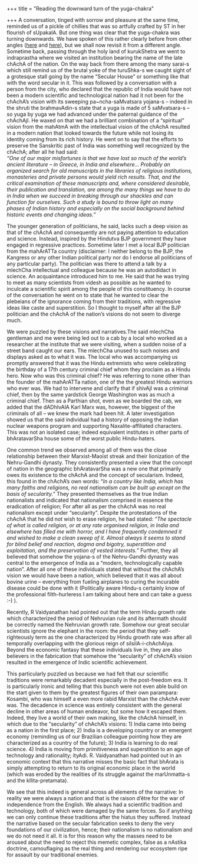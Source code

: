 +++
title = "Reading the downward turn of the yuga-chakra"

+++
A conversation, tinged with sorrow and pleasure at the same time,
reminded us of a pickle of chillies that was so artfully crafted by ST
in her flourish of sUpakalA. But one thing was clear that the
yuga-chakra was turning downwards. We have spoken of this rather clearly
before from other angles
([here](https://manasataramgini.wordpress.com/2009/02/27/our-intellectual-tradition-non-existent-decadent-or-congenitally-dilute/)
and
[here](https://manasataramgini.wordpress.com/2009/06/19/more-on-the-tragic-failure-of-the-brahma/)),
but we shall now revisit it from a different angle. Sometime back,
passing through the holy land of kurukShetra we went to indraprastha
where we visited an institution bearing the name of the late chAchA of
the nation. On the way back from there among the many sarai-s which
still remind us of the brutal yoke of the turuShka-s we caught sight of
a grotesque stall going by the name “Secular House” or something like
that with the word secular in it. This was followed by a conversation
with a person from the city, who declared that the republic of India
would have not been a modern scientific and technological nation had it
not been for the chAchA’s vision with its sweeping pa\~ncha-saMvatsara
yojana-s – indeed in the shruti the brahmavAdin-s state that a yuga is
made of 5 saMvatsara-s – so yuga by yuga we had advanced under the
paternal guidance of the chAchAjI. He waxed on that we had a brilliant
combination of a “spiritual” vision from the mahAtmA with the
intellectual vision of the chAchA resulted in a modern nation that
looked towards the future while not losing its identity coming from its
rich history. He went on to say that the efforts to preserve the
Sanskritic past of India was something well recognized by the chAchA;
after all he had said:  
*“One of our major misfortunes is that we have lost so much of the
world’s ancient literature – in Greece, in India and elsewhere…
Probably an organized search for old manuscripts in the libraries of
religious institutions, monasteries and private persons would yield rich
results. That, and the critical examination of these manuscripts and,
where considered desirable, their publication and translation, are among
the many things we have to do in India when we succeed in breaking
through our shackles and can function for ourselves. Such a study is
bound to throw light on many phases of Indian history and especially on
the social background behind historic events and changing ideas.”*

The younger generation of politicians, he said, lacks such a deep vision
as that of the chAchA and consequently are not paying attention to
education and science. Instead, inspired by the Hindutva BJP government
they have engaged in regressive practices. Sometime later I met a local
BJP politician from the mahArATTa country (disclaimer: I neither belong
to the BJP, the Kangress or any other Indian political party nor do I
endorse all politicians of any particular party). The politician was
there to attend a talk by a mlechCha intellectual and colleague because
he was an autodidact in science. An acquaintance introduced him to me.
He said that he was trying to meet as many scientists from videsh as
possible as he wanted to inculcate a scientific spirit among the people
of this constituency. In course of the conversation he went on to state
that he wanted to clear the plebeians of the ignorance coming from their
traditions, with regressive ideas like caste and superstition. So I
thought to myself after all the BJP politician and the chAchA of the
nation’s visions do not seem to diverge much.

We were puzzled by these visions and narratives.The said mlechCha
gentleman and me were being led out to a cab by a local who worked as a
researcher at the institute that we were visiting, when a sudden noise
of a street band caught our ears. The mlechCha unused to such noises and
displays asked as to what it was. The local who was accompanying us
promptly answered that it was the Hindu extremists who were celebrating
the birthday of a 17th century criminal chief whom they proclaim as a
Hindu hero. Now who was this criminal chief? He was referring to none
other than the founder of the mahArATTa nation, one of the the greatest
Hindu warriors who ever was. We had to intervene and clarify that if
shivAjI was a criminal chief, then by the same yardstick George
Washington was as much a criminal chief. Then as a Parthian shot, even
as we boarded the cab, we added that the dADhIvAlA Karl Marx was,
however, the biggest of the criminals of all – we knew the mark had been
hit. A later investigation showed us that the said individual had a
history of opposing the Indian nuclear weapons program and supporting
Naxalite-affiliated characters. This was not an isolated case; indeed
equivalent institutes in other parts of bhAratavarSha house some of the
worst public Hindu-haters.

One common trend we observed among all of them was the close
relationship between their Marxist-Maoist streak and their lionization
of the Nehru-Gandhi dynasty. They consistently presented a view that the
concept of nation in the geographic bhAratavarSha was a new one that
primarily owes its existence to the chAchA and the concept of
secularism. Indeed, this found in the chAchA’s own words: “*In a country
like India, which has many faiths and religions, no real nationalism can
be built up except on the basis of secularity.*” They presented
themselves as the true Indian nationalists and indicated that
nationalism comprised in essence the eradication of religion; For after
all as per the chAchA was no real nationalism except under “secularity”.
Despite the protestations of the chAchA that he did not wish to erase
religion, he had stated: “*The spectacle of what is called religion, or
at any rate organised religion, in India and elsewhere has filled me
with horror, and I have frequently condemned it and wished to make a
clean sweep of it. Almost always it seems to stand for blind belief and
reaction, dogma and bigotry, superstition and exploitation, and the
preservation of vested interests.*” Further, they all believed that
somehow the yojana-s of the Nehru-Gandhi dynasty was central to the
emergence of India as a “modern, technologically capable nation”. After
all one of these individuals stated that without the chAchA’s vision we
would have been a nation, which believed that it was all about bovine
urine – everything from fueling airplanes to curing the incurable
disease could be done with it (Politically aware Hindu-s certainly know
of the professional filth-hurleress I am talking about here and can take
a guess :-) ).

Recently, R Vaidyanathan had pointed out that the term Hindu growth rate
which characterized the period of Nehruvian rule and its aftermath
should be correctly named the Nehruvian growth rate. Somehow our great
secular scientists ignore the elephant in the room: the period that they
self-righteously term as the one characterized by Hindu growth rate was
after all temporally overlapping with the glorious reign of
silsilA-i-chAchAiya. Beyond the economic fantasy that these individuals
live in, they are also believers in the fabrication that somehow the
“secularity” of chAchA’s vision resulted in the emergence of Indic
scientific achievement.

This particularly puzzled us because we had felt that our scientific
traditions were remarkably decadent especially in the post-freedom era.
It is particularly ironic and telling that this bunch were not even able
build on the start given to them by the greatest figures of their own
parampara: Kosambi, who was himself a even more rabid Marxist than the
chAchA ever was. The decadence in science was entirely consistent with
the general decline in other areas of human endeavor, but some how it
escaped them. Indeed, they live a world of their own making, like the
chAchA himself, in which due to the “secularity” of chAchA’s visions: 1)
India came into being as a nation in the first place; 2) India is a
developing country or an emergent economy (reminding us of our Brazilian
colleague pointing how they are characterized as a country of the
future); 3) India is learning to do real science. 4) India is moving
from primitiveness and superstition to an age of technology and
rationality; ityAdi. R. Vaidyanathan had pointed out in an economic
context that this narrative misses the basic fact that bhArata is simply
attempting to return to its original economic place in the world (which
was eroded by the realities of its struggle against the marUnmatta-s and
the kIlita-pretamata).

We see that this indeed is general across all elements of the narrative:
In reality we were always a nation and that is the raison d’être for the
war of independence from the English. We always had a scientific
tradition and technology, both of which were damaged by the same forces.
So if anything we can only continue these traditions after the hiatus
they suffered. Instead the narrative based on the secular fabrication
seeks to deny the very foundations of our civilization, hence; their
nationalism is no nationalism and we do not need it all. It is for this
reason why the masses need to be aroused about the need to reject this
memetic complex, false as a nAstika doctrine, camouflaging as the real
thing and rendering our ecosystem ripe for assault by our traditional
enemies.

